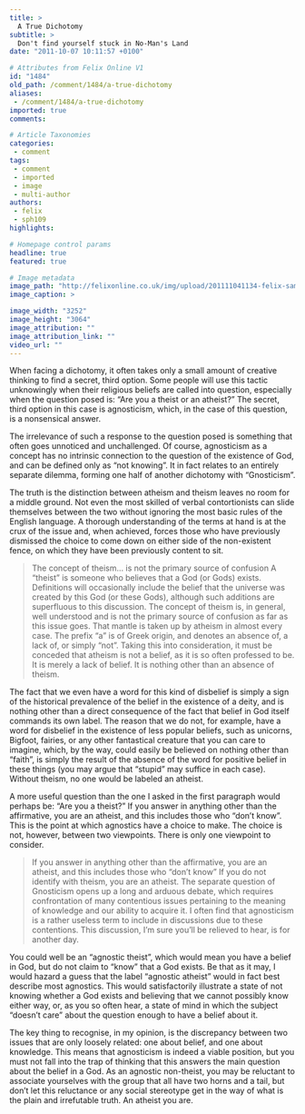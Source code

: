 ```yaml
---
title: >
  A True Dichotomy
subtitle: >
  Don't find yourself stuck in No-Man's Land
date: "2011-10-07 10:11:57 +0100"

# Attributes from Felix Online V1
id: "1484"
old_path: /comment/1484/a-true-dichotomy
aliases:
 - /comment/1484/a-true-dichotomy
imported: true
comments:

# Article Taxonomies
categories:
 - comment
tags:
 - comment
 - imported
 - image
 - multi-author
authors:
 - felix
 - sph109
highlights:

# Homepage control params
headline: true
featured: true

# Image metadata
image_path: "http://felixonline.co.uk/img/upload/201111041134-felix-sam-horti-new.jpg"
image_caption: >

image_width: "3252"
image_height: "3064"
image_attribution: ""
image_attribution_link: ""
video_url: ""
---
```


When facing a dichotomy, it often takes only a small amount of creative thinking to find a secret, third option. Some people will use this tactic unknowingly when their religious beliefs are called into question, especially when the question posed is: “Are you a theist or an atheist?” The secret, third option in this case is agnosticism, which, in the case of this question, is a nonsensical answer.

The irrelevance of such a response to the question posed is something that often goes unnoticed and unchallenged. Of course, agnosticism as a concept has no intrinsic connection to the question of the existence of God, and can be defined only as “not knowing”. It in fact relates to an entirely separate dilemma, forming one half of another dichotomy with “Gnosticism”.

The truth is the distinction between atheism and theism leaves no room for a middle ground. Not even the most skilled of verbal contortionists can slide themselves between the two without ignoring the most basic rules of the English language. A thorough understanding of the terms at hand is at the crux of the issue and, when achieved, forces those who have previously dismissed the choice to come down on either side of the non-existent fence, on which they have been previously content to sit.
> The concept of theism... is not the primary source of confusion
A “theist” is someone who believes that a God (or Gods) exists. Definitions will occasionally include the belief that the universe was created by this God (or these Gods), although such additions are superfluous to this discussion. The concept of theism is, in general, well understood and is not the primary source of confusion as far as this issue goes. That mantle is taken up by atheism in almost every case. The prefix “a” is of Greek origin, and denotes an absence of, a lack of, or simply “not”. Taking this into consideration, it must be conceded that atheism is not a belief, as it is so often professed to be. It is merely a lack of belief. It is nothing other than an absence of theism.

The fact that we even have a word for this kind of disbelief is simply a sign of the historical prevalence of the belief in the existence of a deity, and is nothing other than a direct consequence of the fact that belief in God itself commands its own label. The reason that we do not, for example, have a word for disbelief in the existence of less popular beliefs, such as unicorns, Bigfoot, fairies, or any other fantastical creature that you can care to imagine, which, by the way, could easily be believed on nothing other than “faith”, is simply the result of the absence of the word for positive belief in these things (you may argue that “stupid” may suffice in each case). Without theism, no one would be labeled an atheist.

A more useful question than the one I asked in the first paragraph would perhaps be: “Are you a theist?” If you answer in anything other than the affirmative, you are an atheist, and this includes those who “don’t know”. This is the point at which agnostics have a choice to make. The choice is not, however, between two viewpoints. There is only one viewpoint to consider.
> If you answer in anything other than the affirmative, you are an atheist, and this includes those who “don’t know”
If you do not identify with theism, you are an atheist. The separate question of Gnosticism opens up a long and arduous debate, which requires confrontation of many contentious issues pertaining to the meaning of knowledge and our ability to acquire it. I often find that agnosticism is a rather useless term to include in discussions due to these contentions. This discussion, I’m sure you’ll be relieved to hear, is for another day.

You could well be an “agnostic theist”, which would mean you have a belief in God, but do not claim to “know” that a God exists. Be that as it may, I would hazard a guess that the label “agnostic atheist” would in fact best describe most agnostics. This would satisfactorily illustrate a state of not knowing whether a God exists and believing that we cannot possibly know either way, or, as you so often hear, a state of mind in which the subject “doesn’t care” about the question enough to have a belief about it.

The key thing to recognise, in my opinion, is the discrepancy between two issues that are only loosely related: one about belief, and one about knowledge. This means that agnosticism is indeed a viable position, but you must not fall into the trap of thinking that this answers the main question about the belief in a God. As an agnostic non-theist, you may be reluctant to associate yourselves with the group that all have two horns and a tail, but don’t let this reluctance or any social stereotype get in the way of what is the plain and irrefutable truth. An atheist you are.
